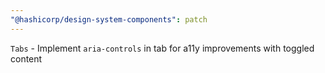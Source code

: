 ```yaml
---
"@hashicorp/design-system-components": patch
---
```


`Tabs` - Implement `aria-controls` in tab for a11y improvements with toggled content
